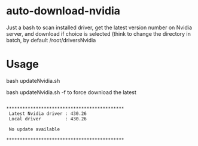# auto-download-nvidia

Just a bash to scan installed driver, get the latest version number on Nvidia server, and download if choice is selected (think to change the directory in batch, by default /root/driversNvidia

# Usage

bash updateNvidia.sh 

bash updateNvidia.sh -f to force download the latest

```

********************************************
 Latest Nvidia driver : 430.26
 Local driver         : 430.26

 No update available

********************************************

```
